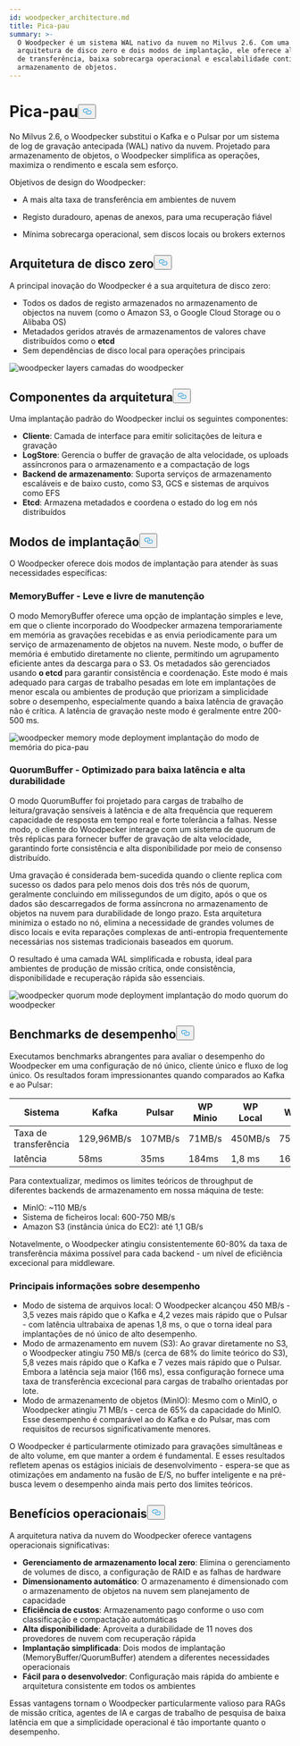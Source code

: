 ```yaml
---
id: woodpecker_architecture.md
title: Pica-pau
summary: >-
  O Woodpecker é um sistema WAL nativo da nuvem no Milvus 2.6. Com uma
  arquitetura de disco zero e dois modos de implantação, ele oferece alta taxa
  de transferência, baixa sobrecarga operacional e escalabilidade contínua no
  armazenamento de objetos.
---
```

<h1 id="Woodpecker" class="common-anchor-header">Pica-pau<button data-href="#Woodpecker" class="anchor-icon" translate="no">
      <svg translate="no"
        aria-hidden="true"
        focusable="false"
        height="20"
        version="1.1"
        viewBox="0 0 16 16"
        width="16"
      >
        <path
          fill="#0092E4"
          fill-rule="evenodd"
          d="M4 9h1v1H4c-1.5 0-3-1.69-3-3.5S2.55 3 4 3h4c1.45 0 3 1.69 3 3.5 0 1.41-.91 2.72-2 3.25V8.59c.58-.45 1-1.27 1-2.09C10 5.22 8.98 4 8 4H4c-.98 0-2 1.22-2 2.5S3 9 4 9zm9-3h-1v1h1c1 0 2 1.22 2 2.5S13.98 12 13 12H9c-.98 0-2-1.22-2-2.5 0-.83.42-1.64 1-2.09V6.25c-1.09.53-2 1.84-2 3.25C6 11.31 7.55 13 9 13h4c1.45 0 3-1.69 3-3.5S14.5 6 13 6z"
        ></path>
      </svg>
    </button></h1><p>No Milvus 2.6, o Woodpecker substitui o Kafka e o Pulsar por um sistema de log de gravação antecipada (WAL) nativo da nuvem. Projetado para armazenamento de objetos, o Woodpecker simplifica as operações, maximiza o rendimento e escala sem esforço.</p>
<p>Objetivos de design do Woodpecker:</p>
<ul>
<li><p>A mais alta taxa de transferência em ambientes de nuvem</p></li>
<li><p>Registo duradouro, apenas de anexos, para uma recuperação fiável</p></li>
<li><p>Mínima sobrecarga operacional, sem discos locais ou brokers externos</p></li>
</ul>
<h2 id="Zero-disk-architecture" class="common-anchor-header">Arquitetura de disco zero<button data-href="#Zero-disk-architecture" class="anchor-icon" translate="no">
      <svg translate="no"
        aria-hidden="true"
        focusable="false"
        height="20"
        version="1.1"
        viewBox="0 0 16 16"
        width="16"
      >
        <path
          fill="#0092E4"
          fill-rule="evenodd"
          d="M4 9h1v1H4c-1.5 0-3-1.69-3-3.5S2.55 3 4 3h4c1.45 0 3 1.69 3 3.5 0 1.41-.91 2.72-2 3.25V8.59c.58-.45 1-1.27 1-2.09C10 5.22 8.98 4 8 4H4c-.98 0-2 1.22-2 2.5S3 9 4 9zm9-3h-1v1h1c1 0 2 1.22 2 2.5S13.98 12 13 12H9c-.98 0-2-1.22-2-2.5 0-.83.42-1.64 1-2.09V6.25c-1.09.53-2 1.84-2 3.25C6 11.31 7.55 13 9 13h4c1.45 0 3-1.69 3-3.5S14.5 6 13 6z"
        ></path>
      </svg>
    </button></h2><p>A principal inovação do Woodpecker é a sua arquitetura de disco zero:</p>
<ul>
<li>Todos os dados de registo armazenados no armazenamento de objectos na nuvem (como o Amazon S3, o Google Cloud Storage ou o Alibaba OS)</li>
<li>Metadados geridos através de armazenamentos de valores chave distribuídos como o <strong>etcd</strong></li>
<li>Sem dependências de disco local para operações principais</li>
</ul>
<p>
  
   <span class="img-wrapper"> <img translate="no" src="/docs/v2.6.x/assets/woodpecker_layers.png" alt="woodpecker layers" class="doc-image" id="woodpecker-layers" />
   </span> <span class="img-wrapper"> <span>camadas do woodpecker</span> </span></p>
<h2 id="Architecture-components" class="common-anchor-header">Componentes da arquitetura<button data-href="#Architecture-components" class="anchor-icon" translate="no">
      <svg translate="no"
        aria-hidden="true"
        focusable="false"
        height="20"
        version="1.1"
        viewBox="0 0 16 16"
        width="16"
      >
        <path
          fill="#0092E4"
          fill-rule="evenodd"
          d="M4 9h1v1H4c-1.5 0-3-1.69-3-3.5S2.55 3 4 3h4c1.45 0 3 1.69 3 3.5 0 1.41-.91 2.72-2 3.25V8.59c.58-.45 1-1.27 1-2.09C10 5.22 8.98 4 8 4H4c-.98 0-2 1.22-2 2.5S3 9 4 9zm9-3h-1v1h1c1 0 2 1.22 2 2.5S13.98 12 13 12H9c-.98 0-2-1.22-2-2.5 0-.83.42-1.64 1-2.09V6.25c-1.09.53-2 1.84-2 3.25C6 11.31 7.55 13 9 13h4c1.45 0 3-1.69 3-3.5S14.5 6 13 6z"
        ></path>
      </svg>
    </button></h2><p>Uma implantação padrão do Woodpecker inclui os seguintes componentes:</p>
<ul>
<li><strong>Cliente</strong>: Camada de interface para emitir solicitações de leitura e gravação</li>
<li><strong>LogStore</strong>: Gerencia o buffer de gravação de alta velocidade, os uploads assíncronos para o armazenamento e a compactação de logs</li>
<li><strong>Backend de armazenamento</strong>: Suporta serviços de armazenamento escaláveis e de baixo custo, como S3, GCS e sistemas de arquivos como EFS</li>
<li><strong>Etcd</strong>: Armazena metadados e coordena o estado do log em nós distribuídos</li>
</ul>
<h2 id="Deployment-modes" class="common-anchor-header">Modos de implantação<button data-href="#Deployment-modes" class="anchor-icon" translate="no">
      <svg translate="no"
        aria-hidden="true"
        focusable="false"
        height="20"
        version="1.1"
        viewBox="0 0 16 16"
        width="16"
      >
        <path
          fill="#0092E4"
          fill-rule="evenodd"
          d="M4 9h1v1H4c-1.5 0-3-1.69-3-3.5S2.55 3 4 3h4c1.45 0 3 1.69 3 3.5 0 1.41-.91 2.72-2 3.25V8.59c.58-.45 1-1.27 1-2.09C10 5.22 8.98 4 8 4H4c-.98 0-2 1.22-2 2.5S3 9 4 9zm9-3h-1v1h1c1 0 2 1.22 2 2.5S13.98 12 13 12H9c-.98 0-2-1.22-2-2.5 0-.83.42-1.64 1-2.09V6.25c-1.09.53-2 1.84-2 3.25C6 11.31 7.55 13 9 13h4c1.45 0 3-1.69 3-3.5S14.5 6 13 6z"
        ></path>
      </svg>
    </button></h2><p>O Woodpecker oferece dois modos de implantação para atender às suas necessidades específicas:</p>
<h3 id="MemoryBuffer---Lightweight-and-maintenance-free" class="common-anchor-header">MemoryBuffer - Leve e livre de manutenção</h3><p>O modo MemoryBuffer oferece uma opção de implantação simples e leve, em que o cliente incorporado do Woodpecker armazena temporariamente em memória as gravações recebidas e as envia periodicamente para um serviço de armazenamento de objetos na nuvem. Neste modo, o buffer de memória é embutido diretamente no cliente, permitindo um agrupamento eficiente antes da descarga para o S3. Os metadados são gerenciados usando <strong>o etcd</strong> para garantir consistência e coordenação. Este modo é mais adequado para cargas de trabalho pesadas em lote em implantações de menor escala ou ambientes de produção que priorizam a simplicidade sobre o desempenho, especialmente quando a baixa latência de gravação não é crítica. A latência de gravação neste modo é geralmente entre 200-500 ms.</p>
<p>
  
   <span class="img-wrapper"> <img translate="no" src="/docs/v2.6.x/assets/woodpecker_memorybuffer_mode_deployment.png" alt="woodpecker memory mode deployment" class="doc-image" id="woodpecker-memory-mode-deployment" />
   </span> <span class="img-wrapper"> <span>implantação do modo de memória do pica-pau</span> </span></p>
<h3 id="QuorumBuffer---Optimized-for-low-latency-high-durability" class="common-anchor-header">QuorumBuffer - Optimizado para baixa latência e alta durabilidade</h3><p>O modo QuorumBuffer foi projetado para cargas de trabalho de leitura/gravação sensíveis à latência e de alta frequência que requerem capacidade de resposta em tempo real e forte tolerância a falhas. Nesse modo, o cliente do Woodpecker interage com um sistema de quorum de três réplicas para fornecer buffer de gravação de alta velocidade, garantindo forte consistência e alta disponibilidade por meio de consenso distribuído.</p>
<p>Uma gravação é considerada bem-sucedida quando o cliente replica com sucesso os dados para pelo menos dois dos três nós de quorum, geralmente concluindo em milissegundos de um dígito, após o que os dados são descarregados de forma assíncrona no armazenamento de objetos na nuvem para durabilidade de longo prazo. Esta arquitetura minimiza o estado no nó, elimina a necessidade de grandes volumes de disco locais e evita reparações complexas de anti-entropia frequentemente necessárias nos sistemas tradicionais baseados em quorum.</p>
<p>O resultado é uma camada WAL simplificada e robusta, ideal para ambientes de produção de missão crítica, onde consistência, disponibilidade e recuperação rápida são essenciais.</p>
<p>
  
   <span class="img-wrapper"> <img translate="no" src="/docs/v2.6.x/assets/woodpecker_quorumbuffer_mode_deployment.png" alt="woodpecker quorum mode deployment" class="doc-image" id="woodpecker-quorum-mode-deployment" />
   </span> <span class="img-wrapper"> <span>implantação do modo quorum do woodpecker</span> </span></p>
<h2 id="Performance-benchmarks" class="common-anchor-header">Benchmarks de desempenho<button data-href="#Performance-benchmarks" class="anchor-icon" translate="no">
      <svg translate="no"
        aria-hidden="true"
        focusable="false"
        height="20"
        version="1.1"
        viewBox="0 0 16 16"
        width="16"
      >
        <path
          fill="#0092E4"
          fill-rule="evenodd"
          d="M4 9h1v1H4c-1.5 0-3-1.69-3-3.5S2.55 3 4 3h4c1.45 0 3 1.69 3 3.5 0 1.41-.91 2.72-2 3.25V8.59c.58-.45 1-1.27 1-2.09C10 5.22 8.98 4 8 4H4c-.98 0-2 1.22-2 2.5S3 9 4 9zm9-3h-1v1h1c1 0 2 1.22 2 2.5S13.98 12 13 12H9c-.98 0-2-1.22-2-2.5 0-.83.42-1.64 1-2.09V6.25c-1.09.53-2 1.84-2 3.25C6 11.31 7.55 13 9 13h4c1.45 0 3-1.69 3-3.5S14.5 6 13 6z"
        ></path>
      </svg>
    </button></h2><p>Executamos benchmarks abrangentes para avaliar o desempenho do Woodpecker em uma configuração de nó único, cliente único e fluxo de log único. Os resultados foram impressionantes quando comparados ao Kafka e ao Pulsar:</p>
<table>
<thead>
<tr><th>Sistema</th><th>Kafka</th><th>Pulsar</th><th>WP Minio</th><th>WP Local</th><th>WP S3</th></tr>
</thead>
<tbody>
<tr><td>Taxa de transferência</td><td>129,96MB/s</td><td>107MB/s</td><td>71MB/s</td><td>450MB/s</td><td>750MB/s</td></tr>
<tr><td>latência</td><td>58ms</td><td>35ms</td><td>184ms</td><td>1,8 ms</td><td>166ms</td></tr>
</tbody>
</table>
<p>Para contextualizar, medimos os limites teóricos de throughput de diferentes backends de armazenamento em nossa máquina de teste:</p>
<ul>
<li>MinIO: ~110 MB/s</li>
<li>Sistema de ficheiros local: 600-750 MB/s</li>
<li>Amazon S3 (instância única do EC2): até 1,1 GB/s</li>
</ul>
<p>Notavelmente, o Woodpecker atingiu consistentemente 60-80% da taxa de transferência máxima possível para cada backend - um nível de eficiência excecional para middleware.</p>
<h3 id="Key-performance-insights" class="common-anchor-header">Principais informações sobre desempenho</h3><ul>
<li>Modo de sistema de arquivos local: O Woodpecker alcançou 450 MB/s - 3,5 vezes mais rápido que o Kafka e 4,2 vezes mais rápido que o Pulsar - com latência ultrabaixa de apenas 1,8 ms, o que o torna ideal para implantações de nó único de alto desempenho.</li>
<li>Modo de armazenamento em nuvem (S3): Ao gravar diretamente no S3, o Woodpecker atingiu 750 MB/s (cerca de 68% do limite teórico do S3), 5,8 vezes mais rápido que o Kafka e 7 vezes mais rápido que o Pulsar. Embora a latência seja maior (166 ms), essa configuração fornece uma taxa de transferência excecional para cargas de trabalho orientadas por lote.</li>
<li>Modo de armazenamento de objetos (MinIO): Mesmo com o MinIO, o Woodpecker atingiu 71 MB/s - cerca de 65% da capacidade do MinIO. Esse desempenho é comparável ao do Kafka e do Pulsar, mas com requisitos de recursos significativamente menores.</li>
</ul>
<p>O Woodpecker é particularmente otimizado para gravações simultâneas e de alto volume, em que manter a ordem é fundamental. E esses resultados refletem apenas os estágios iniciais de desenvolvimento - espera-se que as otimizações em andamento na fusão de E/S, no buffer inteligente e na pré-busca levem o desempenho ainda mais perto dos limites teóricos.</p>
<h2 id="Operational-benefits" class="common-anchor-header">Benefícios operacionais<button data-href="#Operational-benefits" class="anchor-icon" translate="no">
      <svg translate="no"
        aria-hidden="true"
        focusable="false"
        height="20"
        version="1.1"
        viewBox="0 0 16 16"
        width="16"
      >
        <path
          fill="#0092E4"
          fill-rule="evenodd"
          d="M4 9h1v1H4c-1.5 0-3-1.69-3-3.5S2.55 3 4 3h4c1.45 0 3 1.69 3 3.5 0 1.41-.91 2.72-2 3.25V8.59c.58-.45 1-1.27 1-2.09C10 5.22 8.98 4 8 4H4c-.98 0-2 1.22-2 2.5S3 9 4 9zm9-3h-1v1h1c1 0 2 1.22 2 2.5S13.98 12 13 12H9c-.98 0-2-1.22-2-2.5 0-.83.42-1.64 1-2.09V6.25c-1.09.53-2 1.84-2 3.25C6 11.31 7.55 13 9 13h4c1.45 0 3-1.69 3-3.5S14.5 6 13 6z"
        ></path>
      </svg>
    </button></h2><p>A arquitetura nativa da nuvem do Woodpecker oferece vantagens operacionais significativas:</p>
<ul>
<li><strong>Gerenciamento de armazenamento local zero</strong>: Elimina o gerenciamento de volumes de disco, a configuração de RAID e as falhas de hardware</li>
<li><strong>Dimensionamento automático</strong>: O armazenamento é dimensionado com o armazenamento de objetos na nuvem sem planejamento de capacidade</li>
<li><strong>Eficiência de custos</strong>: Armazenamento pago conforme o uso com classificação e compactação automáticas</li>
<li><strong>Alta disponibilidade</strong>: Aproveita a durabilidade de 11 noves dos provedores de nuvem com recuperação rápida</li>
<li><strong>Implantação simplificada</strong>: Dois modos de implantação (MemoryBuffer/QuorumBuffer) atendem a diferentes necessidades operacionais</li>
<li><strong>Fácil para o desenvolvedor</strong>: Configuração mais rápida do ambiente e arquitetura consistente em todos os ambientes</li>
</ul>
<p>Essas vantagens tornam o Woodpecker particularmente valioso para RAGs de missão crítica, agentes de IA e cargas de trabalho de pesquisa de baixa latência em que a simplicidade operacional é tão importante quanto o desempenho.</p>
